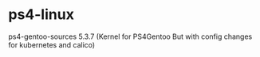 # ps4-linux
ps4-gentoo-sources 5.3.7 (Kernel for PS4Gentoo But with config changes for kubernetes and calico) 
